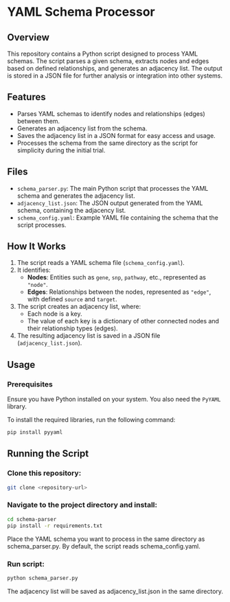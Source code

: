# YAML Schema Processor

## Overview

This repository contains a Python script designed to process YAML schemas. The script parses a given schema, extracts nodes and edges based on defined relationships, and generates an adjacency list. The output is stored in a JSON file for further analysis or integration into other systems.

## Features

- Parses YAML schemas to identify nodes and relationships (edges) between them.
- Generates an adjacency list from the schema.
- Saves the adjacency list in a JSON format for easy access and usage.
- Processes the schema from the same directory as the script for simplicity during the initial trial.

## Files

- `schema_parser.py`: The main Python script that processes the YAML schema and generates the adjacency list.
- `adjacency_list.json`: The JSON output generated from the YAML schema, containing the adjacency list.
- `schema_config.yaml`: Example YAML file containing the schema that the script processes.

## How It Works

1. The script reads a YAML schema file (`schema_config.yaml`).
2. It identifies:
   - **Nodes**: Entities such as `gene`, `snp`, `pathway`, etc., represented as `"node"`.
   - **Edges**: Relationships between the nodes, represented as `"edge"`, with defined `source` and `target`.
3. The script creates an adjacency list, where:
   - Each node is a key.
   - The value of each key is a dictionary of other connected nodes and their relationship types (edges).
4. The resulting adjacency list is saved in a JSON file (`adjacency_list.json`).

## Usage

### Prerequisites

Ensure you have Python installed on your system. You also need the `PyYAML` library.

To install the required libraries, run the following command:

```bash
pip install pyyaml
```

## Running the Script

### Clone this repository:

```bash
git clone <repository-url>
```

### Navigate to the project directory and install:
```bash
cd schema-parser
pip install -r requirements.txt
```

Place the YAML schema you want to process in the same directory as schema_parser.py. By default, the script reads schema_config.yaml.

### Run script:
```bash
python schema_parser.py
```

The adjacency list will be saved as adjacency_list.json in the same directory.

